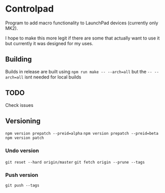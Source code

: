 # Controlpad

Program to add macro functionality to LaunchPad devices (currently only MK2).

I hope to make this more legit if there are some that actually want to use it but currently it was designed for my uses.


## Building

Builds in release are built using `npm run make -- --arch=all` but the `-- --arch=all` isnt needed for local builds

## TODO

Check issues


## Versioning

`npm version prepatch --preid=alpha`
`npm version prepatch --preid=beta`
`npm version patch`

### Undo version

`git reset --hard origin/master`
`git fetch origin --prune --tags`

### Push version

`git push --tags`
